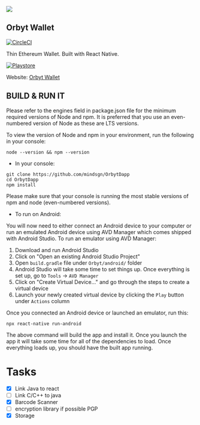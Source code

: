 ![](https://pbs.twimg.com/profile_banners/1103191459409420288/1573207178/1500x500)

## Orbyt Wallet

[![CircleCI](https://circleci.com/gh/mindsgn/OrbytDapp.svg?style=svg)](https://circleci.com/gh/mindsgn/OrbytDapp/pipelines)

Thin Ethereum Wallet.
Built with React Native.

[![Playstore](https://bluewallet.io/img/play-store-badge.svg)](https://play.google.com/apps/internaltest/4698097307495600501)

Website: [Orbyt Wallet](https://orbyt-wallet.web.app/)


## BUILD & RUN IT

Please refer to the engines field in package.json file for the minimum required versions of Node and npm. It is preferred that you use an even-numbered version of Node as these are LTS versions.

To view the version of Node and npm in your environment, run the following in your console:

```
node --version && npm --version
```

* In your console:

```
git clone https://github.com/mindsgn/OrbytDapp
cd OrbytDapp
npm install
```

Please make sure that your console is running the most stable versions of npm and node (even-numbered versions).

* To run on Android:

You will now need to either connect an Android device to your computer or run an emulated Android device using AVD Manager which comes shipped with Android Studio. To run an emulator using AVD Manager:

1. Download and run Android Studio
2. Click on "Open an existing Android Studio Project"
3. Open `build.gradle` file under `Orbyt/android/` folder
4. Android Studio will take some time to set things up. Once everything is set up, go to `Tools` -> `AVD Manager`
5. Click on "Create Virtual Device..." and go through the steps to create a virtual device
6. Launch your newly created virtual device by clicking the `Play` button under `Actions` column

Once you connected an Android device or launched an emulator, run this:

```
npx react-native run-android
```

The above command will build the app and install it. Once you launch the app it will take some time for all of the dependencies to load. Once everything loads up, you should have the built app running.

# Tasks

- [x] Link Java to react
- [ ] Link C/C++ to java
- [x] Barcode Scanner
- [ ] encryption library if possible PGP
- [x] Storage
